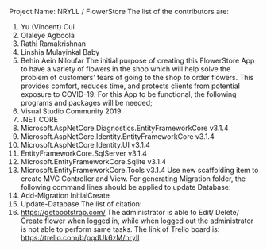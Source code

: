 Project Name: NRYLL / FlowerStore 
The list of the contributors are: 
1)	Yu (Vincent) Cui
2)	Olaleye Agboola
3)	Rathi Ramakrishnan
4)	Linshia Mulayinkal Baby
5)	Behin Aein Niloufar
The initial purpose of creating this FlowerStore App to have a variety of flowers in the shop which will help solve the problem of customers’ fears of going to the shop to order flowers. This provides comfort, reduces time, and protects clients from potential exposure to COVID-19. 
For this App to be functional, the following programs and packages will be needed; 
1)	Visual Studio Community 2019
2)	.NET CORE 
3)	Microsoft.AspNetCore.Diagnostics.EntityFrameworkCore v3.1.4
4)	Microsoft.AspNetCore.Identity.EntityFrameworkCore v3.1.4
5)	Microsoft.AspNetCore.Identity.UI v3.1.4
6)	EntityFrameworkCore.SqlServer v3.1.4
7)	Microsoft.EntityFrameworkCore.Sqlite v3.1.4
8)	Microsoft.EntityFrameworkCore.Tools v3.1.4
Use new scaffolding item to create MVC Controller and View. For generating Migration folder, the following command lines should be applied to update Database:
1)	Add-Migration InitialCreate
2)	Update-Database
The list of citation: 
1)	https://getbootstrap.com/
The administrator is able to Edit/ Delete/ Create flower when logged in, while when logged out the administrator is not able to perform same tasks.
The link of Trello board is: https://trello.com/b/pqdUk6zM/nryll
